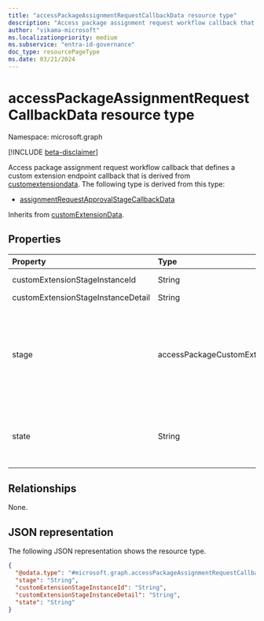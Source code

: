 ```yaml
---
title: "accessPackageAssignmentRequestCallbackData resource type"
description: "Access package assignment request workflow callback that defines a custom extension endpoint callback."
author: "vikama-microsoft"
ms.localizationpriority: medium
ms.subservice: "entra-id-governance"
doc_type: resourcePageType
ms.date: 03/21/2024
---
```


# accessPackageAssignmentRequestCallbackData resource type

Namespace: microsoft.graph

[!INCLUDE [beta-disclaimer](../../includes/beta-disclaimer.md)]

Access package assignment request workflow callback that defines a custom extension endpoint callback that is derived from [customextensiondata](../resources/customextensiondata.md). The following type is derived from this type:

- [assignmentRequestApprovalStageCallbackData](../resources/assignmentrequestapprovalstagecallbackdata.md)


Inherits from [customExtensionData](../resources/customextensiondata.md).

## Properties
|Property|Type|Description|
|:---|:---|:---|
|customExtensionStageInstanceId|String|Unique identifier of the callout to the custom extension.|
|customExtensionStageInstanceDetail|String|Details for the callback.|
|stage|accessPackageCustomExtensionStage|Indicates the stage at which the custom callout extension is executed. The possible values are: `assignmentRequestCreated`, `assignmentRequestApproved`, `assignmentRequestGranted`, `assignmentRequestRemoved`, `assignmentFourteenDaysBeforeExpiration`, `assignmentOneDayBeforeExpiration`, `unknownFutureValue`.|
|state|String|Allow the extension to be able to deny or cancel the request submitted by the requestor. The supported values are `Denied` and `Canceled`. This property can only be set for an `assignmentRequestCreated` stage.|

## Relationships
None.

## JSON representation
The following JSON representation shows the resource type.
<!-- {
  "blockType": "resource",
  "@odata.type": "microsoft.graph.accessPackageAssignmentRequestCallbackData"
}
-->
``` json
{
  "@odata.type": "#microsoft.graph.accessPackageAssignmentRequestCallbackData",
  "stage": "String",
  "customExtensionStageInstanceId": "String",
  "customExtensionStageInstanceDetail": "String",
  "state": "String"
}
```

